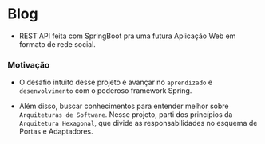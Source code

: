 # Blog
- REST API feita com SpringBoot pra uma futura Aplicação Web em formato de rede social.

### Motivação 

- O desafio intuito desse projeto é avançar no `aprendizado` e `desenvolvimento` com o poderoso framework Spring.

- Além disso, buscar conhecimentos para entender melhor sobre `Arquiteturas de Software`. Nesse projeto, parti dos princípios da `Arquitetura Hexagonal`, que divide as responsabilidades no esquema de Portas e Adaptadores.


